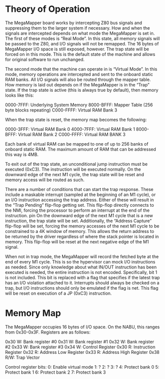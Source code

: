# Theory of Operation

The MegaMapper board works by intercepting Z80 bus signals and suppressing them to the larger system if necessary. How and when the signals are intercepted depends on what mode the MegaMapper is set in. The first of these modes is “Real Mode”. In this state, all memory signals will be passed to the Z80, and I/O signals will not be remapped. The 16 bytes of MegaMapper I/O space is still exposed, however. The trap state will be forced on in this mode. This is the default state of the machine and allows for original software to run unchanged.

The second mode that the machine can operate in is “Virtual Mode”. In this mode, memory operations are intercepted and sent to the onboard static RAM banks. All I/O signals will also be routed through the mapper table. How memory is laid out depends on if the MegaMapper is in the “Trap” state. If the trap state is active (this is always true by default), then memory looks like this:

0000-7FFF: Underlying System Memory
8000-BFFF: Mapper Table (256 byte blocks repeating)
C000-FFFF: Virtual RAM Bank 3


When the trap state is reset, the memory map becomes the following:

0000-3FFF: Virtual RAM Bank 0
4000-7FFF: Virtual RAM Bank 1
8000-BFFF: Virtual RAM Bank 2
C000-FFFF: Virtual RAM BANK 3

Each bank of virtual RAM can be mapped to one of up to 256 banks of onboard static RAM. The maximum amount of RAM that can be addressed this way is 4MB.

To exit out of the trap state, an unconditional jump instruction must be executed (0xC3). The instruction will be executed normally. On the downward edge of the next M1 cycle, the trap state will be reset and memory access will be routed as such.

There are a number of conditions that can start the trap response. These include a maskable interrupt (sampled at the beginning of an M1 cycle), or an I/O instruction accessing the trap address. Either of these will result in the “Trap Pending” flip-flop getting set. This flip-flop directly connects to the NMI, forcing the processor to perform an interrupt at the end of the instruction. pin On the downward edge of the next M1 cycle that is a new instruction, the trap state will be set. Additionally, the “Address Capture” flip-flop will be set, forcing the memory accesses of the next M1 cycle to be constrained to a 4K window of memory. This allows the return address to be returned by the driver regardless of where the stack pointer is located in memory. This flip-flop will be reset at the next negative edge of the M1 signal. 

When not in trap mode, the MegaMapper will record the fetched byte at the end of every M1 cycle. This is so the hypervisor can mock I/O instructions as needed. Since only knowledge about what IN/OUT instruction has been executed is needed, the entire instruction is not encoded. Specifically, bit 1 is not included. This bit is replaced with a flag that specifies if the latest trap has an I/O violation attached to it. Interrupts should always be checked on a trap, but I/O instructions should only be emulated if the flag is net. This flag will be reset on execution of a JP (0xC3) instruction.

# Memory Map

The MegaMapper occupies 16 bytes of I/O space. On the NABU, this ranges from 0x30-0x3F. Registers are as follows:

0x30 W: Bank register #0
0x31 W: Bank register #1
0x32 W: Bank register #2
0x33 W: Bank register #3
0x34 W: Control Register
0x30 R: Instruction Register
0x32 R: Address Low Register
0x33 R: Address High Register
0x38 R/W: Trap Vector

Control register bits:
0: Enable virtual mode
1: ?
2: ?
3: ?
4: Protect bank 0
5: Protect bank 1
6: Protect bank 2
7: Protect bank 3
